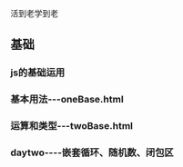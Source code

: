 活到老学到老

## 基础 
### js的基础运用
### 基本用法---oneBase.html
### 运算和类型---twoBase.html

### daytwo----嵌套循环、随机数、闭包区

